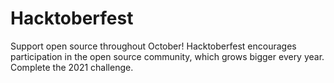 # Hacktoberfest
Support open source throughout October!
Hacktoberfest encourages participation in the open source community, which grows bigger every year. Complete the 2021 challenge.
